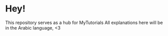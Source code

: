 # Hey!


This repository serves as a hub for MyTutorials
All explanations here will be in the Arabic language, <3
